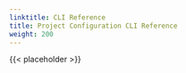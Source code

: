 ```yaml
---
linktitle: CLI Reference
title: Project Configuration CLI Reference
weight: 200
---
```


{{< placeholder >}}
